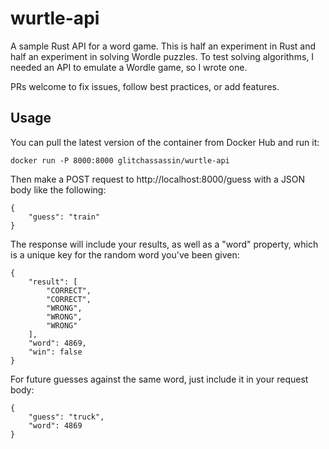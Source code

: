 # wurtle-api

A sample Rust API for a word game. This is half an experiment in Rust and half an experiment in solving Wordle puzzles. To test solving algorithms, I needed an API to emulate a Wordle game, so I wrote one.

PRs welcome to fix issues, follow best practices, or add features.

## Usage

You can pull the latest version of the container from Docker Hub and run it:

```
docker run -P 8000:8000 glitchassassin/wurtle-api
```

Then make a POST request to http://localhost:8000/guess with a JSON body like the following:

```
{
    "guess": "train"
}
```

The response will include your results, as well as a "word" property, which is a unique key for the random word you've been given:

```
{
    "result": [
        "CORRECT",
        "CORRECT",
        "WRONG",
        "WRONG",
        "WRONG"
    ],
    "word": 4869,
    "win": false
}
```

For future guesses against the same word, just include it in your request body:

```
{
    "guess": "truck",
    "word": 4869
}
```